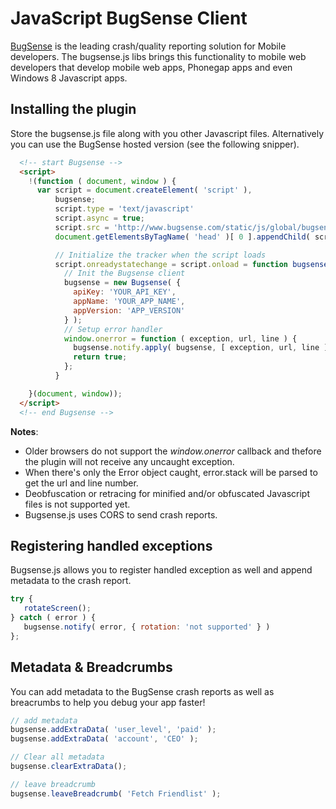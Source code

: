 # JavaScript BugSense Client

[BugSense](http://www.bugsense.com) is the leading crash/quality reporting solution for Mobile developers. The bugsense.js libs brings this functionality to mobile web developers that develop mobile web apps, Phonegap apps and even Windows 8 Javascript apps.

## Installing the plugin

Store the bugsense.js file along with you other Javascript files. Alternatively you can use the BugSense hosted version (see the following snipper).

``` html
  <!-- start Bugsense -->
  <script>
    !(function ( document, window ) {
      var script = document.createElement( 'script' ),
          bugsense;
          script.type = 'text/javascript'
          script.async = true;
          script.src = 'http://www.bugsense.com/static/js/global/bugsense.js';
          document.getElementsByTagName( 'head' )[ 0 ].appendChild( script );

          // Initialize the tracker when the script loads
          script.onreadystatechange = script.onload = function bugsenseInit () {
            // Init the Bugsense client
            bugsense = new Bugsense( {
              apiKey: 'YOUR_API_KEY',
              appName: 'YOUR_APP_NAME',
              appVersion: 'APP_VERSION'
            } );
            // Setup error handler
            window.onerror = function ( exception, url, line ) {
              bugsense.notify.apply( bugsense, [ exception, url, line ] );
              return true;
            };
          }

    }(document, window));
  </script>
  <!-- end Bugsense -->
```

**Notes**:

* Older browsers do not support the <i>window.onerror</i> callback and thefore the plugin will not receive any uncaught exception.
* When there's only the Error object caught, error.stack will be parsed to get the url and line number.
* Deobfuscation or retracing for minified and/or obfuscated Javascript files is not supported yet.
* Bugsense.js uses CORS to send crash reports.


## Registering handled exceptions

Bugsense.js allows you to register handled exception as well and append metadata to the crash report.


```js
try {
   rotateScreen();
} catch ( error ) {
   bugsense.notify( error, { rotation: 'not supported' } )
};
```

## Metadata & Breadcrumbs
You can add metadata to the BugSense crash reports as well as breacrumbs to help you debug your app faster!

```js
// add metadata
bugsense.addExtraData( 'user_level', 'paid' );
bugsense.addExtraData( 'account', 'CEO' );

// Clear all metadata
bugsense.clearExtraData();

// leave breadcrumb
bugsense.leaveBreadcrumb( 'Fetch Friendlist' );
```